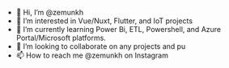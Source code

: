 - 👋 Hi, I’m @zemunkh
- 👀 I’m interested in Vue/Nuxt, Flutter, and IoT projects
- 🌱 I’m currently learning Power Bi, ETL, Powershell, and Azure Portal/Microsoft platforms.
- 💞️ I’m looking to collaborate on any projects and pu
- 📫 How to reach me @zemunkh on Instagram

<!---
zemunkh/zemunkh is a ✨ special ✨ repository because its `README.md` (this file) appears on your GitHub profile.
You can click the Preview link to take a look at your changes.
--->
